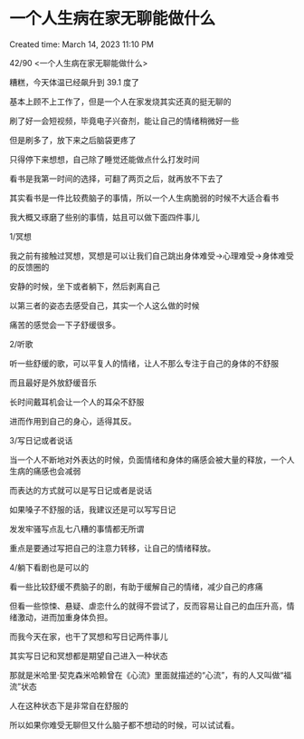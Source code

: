 # 一个人生病在家无聊能做什么

Created time: March 14, 2023 11:10 PM

42/90
<一个人生病在家无聊能做什么>

糟糕，今天体温已经飙升到 39.1 度了

基本上顾不上工作了，但是一个人在家发烧其实还真的挺无聊的

刷了好一会短视频，毕竟电子兴奋剂，能让自己的情绪稍微好一些

但是刷多了，放下来之后脑袋更疼了

只得停下来想想，自己除了睡觉还能做点什么打发时间

看书是我第一时间的选择，可翻了两页之后，就再放不下去了

其实看书是一件比较费脑子的事情，所以一个人生病脆弱的时候不大适合看书

我大概又琢磨了些别的事情，姑且可以做下面四件事儿

1/冥想

我之前有接触过冥想，冥想是可以让我们自己跳出身体难受→心理难受→身体难受的反馈圈的

安静的时候，坐下或者躺下，然后剥离自己

以第三者的姿态去感受自己，其实一个人这么做的时候

痛苦的感觉会一下子舒缓很多。

2/听歌

听一些舒缓的歌，可以平复人的情绪，让人不那么专注于自己的身体的不舒服

而且最好是外放舒缓音乐

长时间戴耳机会让一个人的耳朵不舒服

进而作用到自己的身心，适得其反。

3/写日记或者说话

当一个人不断地对外表达的时候，负面情绪和身体的痛感会被大量的释放，一个人生病的痛感也会减弱

而表达的方式就可以是写日记或者是说话

如果嗓子不舒服的话，我建议还是可以写写日记

发发牢骚写点乱七八糟的事情都无所谓

重点是要通过写把自己的注意力转移，让自己的情绪释放。

4/躺下看剧也是可以的

看一些比较舒缓不费脑子的剧，有助于缓解自己的情绪，减少自己的疼痛

但看一些惊悚、悬疑、虐恋什么的就得不尝试了，反而容易让自己的血压升高，情绪激动，进而加重身体负担。

而我今天在家，也干了冥想和写日记两件事儿

其实写日记和冥想都是期望自己进入一种状态

那就是米哈里·契克森米哈赖曾在《心流》里面就描述的“心流”，有的人又叫做“福流”状态

人在这种状态下是非常自在舒服的

所以如果你难受无聊但又什么脑子都不想动的时候，可以试试看。